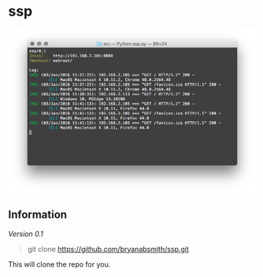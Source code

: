 ssp
===

![ssp Screenshot](img/ssp_screenshot.png)

Information
-----------

_Version 0.1_

> git clone https://github.com/bryanabsmith/ssp.git

This will clone the repo for you.
